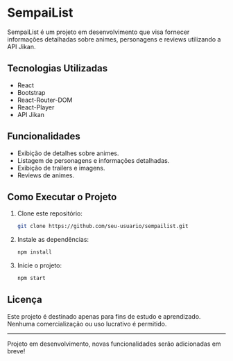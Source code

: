# SempaiList

SempaiList é um projeto em desenvolvimento que visa fornecer informações detalhadas sobre animes, personagens e reviews utilizando a API Jikan.

## Tecnologias Utilizadas
- React
- Bootstrap
- React-Router-DOM
- React-Player
- API Jikan

## Funcionalidades
- Exibição de detalhes sobre animes.
- Listagem de personagens e informações detalhadas.
- Exibição de trailers e imagens.
- Reviews de animes.

## Como Executar o Projeto
1. Clone este repositório:
   ```sh
   git clone https://github.com/seu-usuario/sempailist.git
   ```
2. Instale as dependências:
   ```sh
   npm install
   ```
3. Inicie o projeto:
   ```sh
   npm start
   ```

## Licença
Este projeto é destinado apenas para fins de estudo e aprendizado. Nenhuma comercialização ou uso lucrativo é permitido.

---

Projeto em desenvolvimento, novas funcionalidades serão adicionadas em breve!

